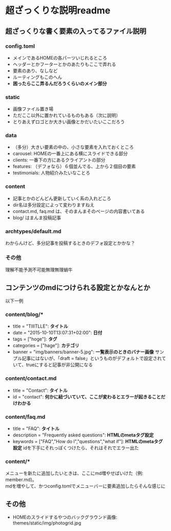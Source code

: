 # 超ざっくりな説明readme

## 超ざっくりな書く要素の入ってるファイル説明
### config.toml
- メインであるHOMEの各パーツいじれるところ
- ヘッダーとかフーターとかのあたりもここで弄れる
- 要素のあり、なしなど
- ルーティングもこのへん
- **困ったらここ弄るんだろうくらいのメイン部分**

### static
- 画像ファイル置き場
- ただここ以外に置かれているものもある（次に説明）
- とりあえずロゴとか大きい画像とかだいたいここだろう

### data
- （多分）大きい要素の中の、小さな要素を入れておくところ
- carousel: HOMEの一番上にある横にスライドできる部分
- clients: 一番下の方にあるクライアントの部分
- features: （デフォなら）６個並んでる、上から２個目の要素
- testimonials: 人物紹介みたいなことろ

### content
- 記事とかのどんどん更新していく系の入れどころ
- dir名は多分設定によって変わりますねえ
- contact.md, faq.md は、そのまんまそのページの内容書いてある
- blog/ はまんま投稿記事

### archtypes/default.md
わからんけど、多分記事を投稿するときのデフォ設定とかかな？

### その他
理解不能予測不可能無理無理蝸牛

## コンテンツのmdにつけられる設定とかなんとか
以下一例
### content/blog/*
- title = "TIIITLLE": **タイトル**
- date = "2015-10-10T13:07:31+02:00": **日付**
- tags = ["hoge"]: **タグ**
- categories = ["hage"]: **カテゴリ**
- banner = "img/banners/banner-5.jpg": **一覧表示のときのバナー画像**
サンプル記事にはないが、「draft = false」というものがデフォルトで設定されていて、trueにすると記事が非公開になる

### content/contact.md
- title = "Contact": **タイトル**
- id = "contact": **何かに紐づいていて、ここが変わるとエラーが起きることだけわかる**

### content/faq.md
- title = "FAQ": **タイトル**
- description = "Frequently asked questions": **HTMLのmetaタグ設定**
- keywords = ["FAQ","How do I","questions","what if"]: **HTMLのmetaタグ設定**
idを下手にそれっぽくつけたら、それはそれでエラー出た

### content/*
メニューを新たに追加したいときは、ここにmd増やせばいけた（例: member.md)。  
mdを増やして、かつconfig.tomlでメニューバーに要素追加したらそんな感じに

## その他
- HOMEのスライドするやつのバックグラウンド画像: themes/static/img/photogrid.jpg
